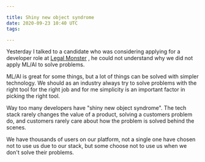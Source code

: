 ```yaml
---

title: Shiny new object syndrome
date: 2020-09-23 10:40 UTC
tags: 

---
```


Yesterday I talked to a candidate who was considering applying for a developer role at [Legal Monster](https://www.legalmonster.com)
, he could not understand why we did not apply ML/AI to solve problems.

ML/AI is great for some things, but a lot of things can be solved with simpler technology. We should as an industry always try to solve problems with the right tool for the right job and for me simplicity is an important factor in picking the right tool.

Way too many developers have "shiny new object syndrome". The tech stack rarely changes the value of a product, solving a customers problem do, and customers rarely care about how the problem is solved behind the scenes.

We have thousands of users on our platform, not a single one have chosen not to use us due to our stack, but some choose not to use us when we don't solve their problems.